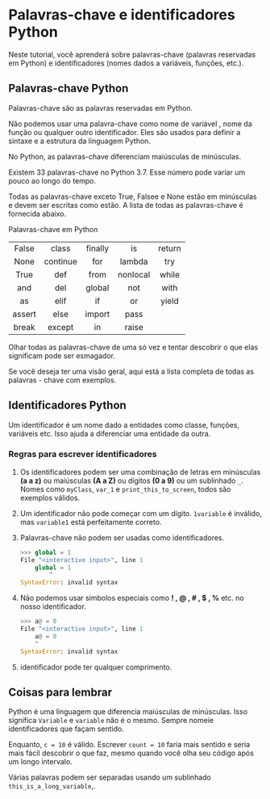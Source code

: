 # Palavras-chave e identificadores Python

Neste tutorial, você aprenderá sobre palavras-chave (palavras reservadas em Python) e identificadores (nomes dados a variáveis, funções, etc.).

## Palavras-chave Python

Palavras-chave são as palavras reservadas em Python.

Não podemos usar uma palavra-chave como  nome de variável , nome da função ou qualquer outro identificador. Eles são usados ​​para definir a sintaxe e a estrutura da linguagem Python.

No Python, as palavras-chave diferenciam maiúsculas de minúsculas.

Existem 33 palavras-chave no Python 3.7. Esse número pode variar um pouco ao longo do tempo.

Todas as palavras-chave exceto True, Falsee e None estão em minúsculas e devem ser escritas como estão. A lista de todas as palavras-chave é fornecida abaixo.

Palavras-chave em Python

|  |  |  |  |  |
| :---: | :---: | :---: | :---: | :---: |
| False | class | finally | is | return |
| None | continue | for | lambda | try |
| True | def | from | nonlocal | while |
| and | del | global | not | with |
| as | elif | if | or | yield |
| assert | else | import | pass | |
| break | except | in | raise | |

Olhar todas as palavras-chave de uma só vez e tentar descobrir o que elas significam pode ser esmagador.

Se você deseja ter uma visão geral, aqui está a lista completa de todas as palavras - chave com exemplos.

## Identificadores Python

Um identificador é um nome dado a entidades como classe, funções, variáveis ​​etc. Isso ajuda a diferenciar uma entidade da outra.

### Regras para escrever identificadores

1. Os identificadores podem ser uma combinação de letras em minúsculas **(a a z)** ou maiúsculas **(A a Z)** ou dígitos **(0 a 9)** ou um sublinhado `_`. Nomes como  `myClass`, `var_1` e `print_this_to_screen`, todos são exemplos válidos.
2. Um identificador não pode começar com um dígito. `1variable` é inválido, mas `variable1` está perfeitamente correto.
3. Palavras-chave não podem ser usadas como identificadores.

    ```py
    >>> global = 1
    File "<interactive input>", line 1
        global = 1
            ^
    SyntaxError: invalid syntax
    ```

4. Não podemos usar símbolos especiais como **! , @ , # , $ , %** etc. no nosso identificador.

    ```py
    >>> a@ = 0
    File "<interactive input>", line 1
        a@ = 0
        ^
    SyntaxError: invalid syntax
    ```

5. identificador pode ter qualquer comprimento.

## Coisas para lembrar

Python é uma linguagem que diferencia maiúsculas de minúsculas. Isso significa `Variable` e `variable` não é o mesmo. Sempre nomeie identificadores que façam sentido.

Enquanto, `c = 10` é válido. Escrever `count = 10` faria mais sentido e seria mais fácil descobrir o que faz, mesmo quando você olha seu código após um longo intervalo.

Várias palavras podem ser separadas usando um sublinhado `this_is_a_long_variable`,.
